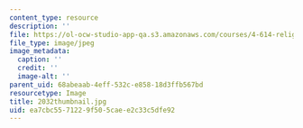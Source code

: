 ```yaml
---
content_type: resource
description: ''
file: https://ol-ocw-studio-app-qa.s3.amazonaws.com/courses/4-614-religious-architecture-and-islamic-cultures-fall-2002/ea7cbc5571229f505caee2c33c5dfe92_2032thumbnail.jpg
file_type: image/jpeg
image_metadata:
  caption: ''
  credit: ''
  image-alt: ''
parent_uid: 68abeaab-4eff-532c-e858-18d3ffb567bd
resourcetype: Image
title: 2032thumbnail.jpg
uid: ea7cbc55-7122-9f50-5cae-e2c33c5dfe92
---
```

